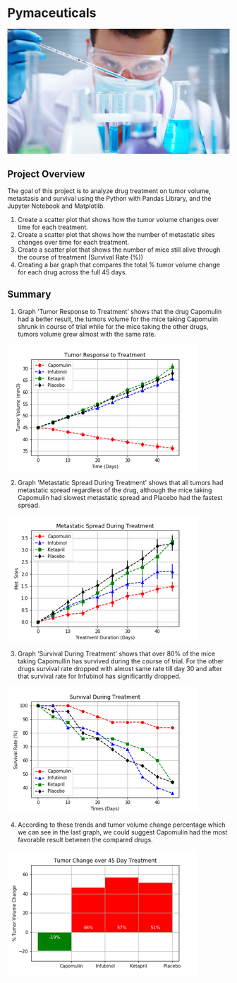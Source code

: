 # Pymaceuticals
![Pymaceuticals](Pymaceuticals/Images/Laboratory.jpg)

## Project Overview

The goal of this project is to analyze drug treatment on tumor volume, metastasis and survival using the Python with Pandas Library, and the Jupyter Notebook and Matplotlib.
1. Create a scatter plot that shows how the tumor volume changes over time for each treatment.
2. Create a scatter plot that shows how the number of metastatic sites changes over time for each treatment.
3. Create a scatter plot that shows the number of mice still alive through the course of treatment (Survival Rate (%))
4. Creating a bar graph that compares the total % tumor volume change for each drug across the full 45 days.

## Summary
1. Graph 'Tumor Response to Treatment' shows that the drug Capomulin had a better result, the tumors volume for the mice taking Capomulin shrunk in course of trial while for the mice taking the other drugs, tumors volume grew almost with the same rate.

![Tumor Response to Treatment](Pymaceuticals/figures/fig1_tumor_response_to_treatment.png)

2. Graph 'Metastatic Spread During Treatment' shows that all tumors had metastatic spread regardless of the drug, although the mice taking Capomulin had slowest metastatic spread and Placebo had the fastest spread.

![Metastatic Spread During Treatment](Pymaceuticals/figures/fig2_metastatic_spread_during_treatment.png)

3. Graph 'Survival During Treatment' shows that over 80% of the mice taking Capomullin has survived during the course of trial. For the other drugs survival rate dropped with almost same rate till day 30 and after that survival rate for Infubinol has significantly dropped.

![Survival During Treatment](Pymaceuticals/figures/fig3_survival_during_treatment.png)

4. According to these trends and tumor volume change percentage which we can see in the last graph, we could suggest Capomulin had the most favorable result between the compared drugs.

![Tumor Change Over 45 Day Treatment](Pymaceuticals/figures/fig4_tumor_change_over_45day_treatment.png)
